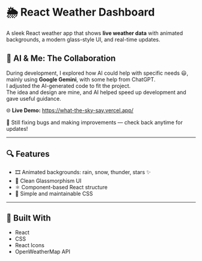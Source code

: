 # 🌦️ React Weather Dashboard

A sleek React weather app that shows **live weather data** with animated backgrounds, a modern glass-style UI, and real-time updates.

## 🧩 AI & Me: The Collaboration

During development, I explored how AI could help with specific needs 😃, mainly using **Google Gemini**, with some help from ChatGPT.  
I adjusted the AI-generated code to fit the project.  
The idea and design are mine, and AI helped speed up development and gave useful guidance.

🌐 **Live Demo:** https://what-the-sky-say.vercel.app/

🔧 Still fixing bugs and making improvements — check back anytime for updates!

---

## 🔍 Features

- 🎞️ Animated backgrounds: rain, snow, thunder, stars ✨  
- 🧊 Clean Glassmorphism UI  
- ⚛️ Component-based React structure  
- 🧼 Simple and maintainable CSS  

---

## 🧰 Built With

- React  
- CSS  
- React Icons  
- OpenWeatherMap API  
